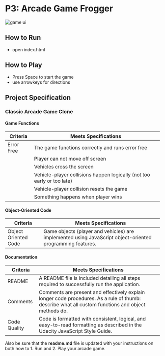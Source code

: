 # P3: Arcade Game Frogger
![game ui](https://res.cloudinary.com/dpj88/image/upload/v1591544575/Front-end-P1/p3/gameui_bf1gey.png)

## How to Run
- open index.html
## How to Play
- Press Space to start the game
- use arrowkeys for directions

## Project Specification

### Classic Arcade Game Clone

#### Game Functions
	
|  Criteria   | Meets Specifications                              |  
|-------------|---------------------------------------------------|
|  Error Free | The game functions correctly and runs error free  |   
|             | Player can not move off screen |
|             |  Vehicles cross the screen |
|             | Vehicle-player collisions happen logically (not too early or too late)|
|             | Vehicle-player collision resets the game|
|             | Something happens when player wins|
    
#### Object-Oriented Code

|  Criteria             | Meets Specifications                                                                          |  
|-----------------------|-----------------------------------------------------------------------------------------------|
|  Object Oriented Code | Game objects (player and vehicles) are implemented using JavaScript object-oriented programming features. |   




#### Documentation

|  Criteria     | Meets Specifications                              |  
|---------------|---------------------------------------------------|
|  README       | A README file is included detailing all steps required to successfully run the application.  |   
|  Comments     | Comments are present and effectively explain longer code procedures. As a rule of thumb: describe what all custom functions and object methods do. |
|  Code Quality |  Code is formatted with consistent, logical, and easy-to-read formatting as described in the Udacity JavaScript Style Guide. |



Also be sure that the **readme.md** file is updated with your instructions on both how to 1. Run and 2. Play your arcade game.
